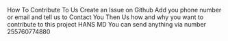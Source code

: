How To Contribute To Us Create an Issue on Github Add you phone number or email and tell us to Contact You Then Us how and why you want to contribute to this project HANS MD You can send anything via   number 255760774880 
